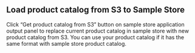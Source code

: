 Load product catalog from S3 to Sample Store
-----------------------------------------

Click “Get product catalog from S3” button on sample store application output panel to replace current product catalog in sample store with new product catalog from S3. 
You can use your product catalog if it has the same format with sample store product catalog.
